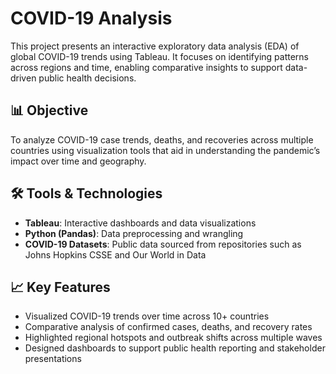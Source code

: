 # COVID-19 Analysis

This project presents an interactive exploratory data analysis (EDA) of global COVID-19 trends using Tableau. It focuses on identifying patterns across regions and time, enabling comparative insights to support data-driven public health decisions.

## 📊 Objective

To analyze COVID-19 case trends, deaths, and recoveries across multiple countries using visualization tools that aid in understanding the pandemic’s impact over time and geography.

## 🛠️ Tools & Technologies

- **Tableau**: Interactive dashboards and data visualizations
- **Python (Pandas)**: Data preprocessing and wrangling
- **COVID-19 Datasets**: Public data sourced from repositories such as Johns Hopkins CSSE and Our World in Data

## 📈 Key Features

- Visualized COVID-19 trends over time across 10+ countries
- Comparative analysis of confirmed cases, deaths, and recovery rates
- Highlighted regional hotspots and outbreak shifts across multiple waves
- Designed dashboards to support public health reporting and stakeholder presentations

